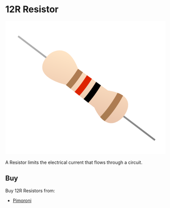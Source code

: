 # 12R Resistor

![12R Resistor](resistor-12r.png)

A Resistor limits the electrical current that flows through a circuit.

## Buy

Buy 12R Resistors from:

- [Pimoroni](http://shop.pimoroni.com/products/resistor-grab-bag)
